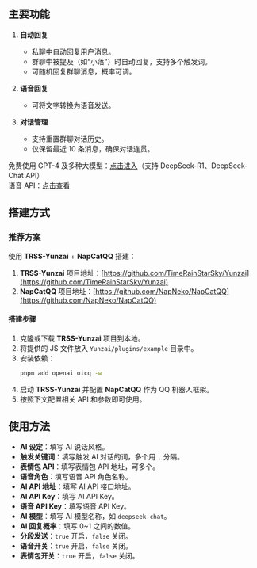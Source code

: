 ## 主要功能  

1. **自动回复**  
   - 私聊中自动回复用户消息。  
   - 群聊中被提及（如“小落”）时自动回复，支持多个触发词。  
   - 可随机回复群聊消息，概率可调。  

2. **语音回复**  
   - 可将文字转换为语音发送。  

3. **对话管理**  
   - 支持重置群聊对话历史。  
   - 仅保留最近 10 条消息，确保对话连贯。  

免费使用 GPT-4 及多种大模型：[点击进入](http://aicnn.cn/loginPage?aff=kkh59n7Ptb)（支持 DeepSeek-R1、DeepSeek-Chat API）  
语音 API：[点击查看](https://oiapi.net/?action=doc&id=117)  

## 搭建方式  

### 推荐方案  
使用 **TRSS-Yunzai** + **NapCatQQ** 搭建：  
1. **TRSS-Yunzai** 项目地址：[https://github.com/TimeRainStarSky/Yunzai](https://github.com/TimeRainStarSky/Yunzai)  
2. **NapCatQQ** 项目地址：[https://github.com/NapNeko/NapCatQQ](https://github.com/NapNeko/NapCatQQ)  

#### 搭建步骤  
1. 克隆或下载 **TRSS-Yunzai** 项目到本地。  
2. 将提供的 JS 文件放入 `Yunzai/plugins/example` 目录中。  
3. 安装依赖：  
   ```bash  
   pnpm add openai oicq -w  
   ```  
4. 启动 **TRSS-Yunzai** 并配置 **NapCatQQ** 作为 QQ 机器人框架。  
5. 按照下文配置相关 API 和参数即可使用。  

## 使用方法  

- **AI 设定**：填写 AI 说话风格。  
- **触发关键词**：填写触发 AI 对话的词，多个用 `,` 分隔。  
- **表情包 API**：填写表情包 API 地址，可多个。  
- **语音角色**：填写语音 API 角色名称。  
- **AI API 地址**：填写 AI API 接口地址。  
- **AI API Key**：填写 AI API Key。  
- **语音 API Key**：填写语音 API Key。  
- **AI 模型**：填写 AI 模型名称，如 `deepseek-chat`。  
- **AI 回复概率**：填写 0~1 之间的数值。  
- **分段发送**：`true` 开启，`false` 关闭。  
- **语音开关**：`true` 开启，`false` 关闭。  
- **表情包开关**：`true` 开启，`false` 关闭。
